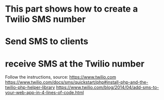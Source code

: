# This part shows how to create a Twilio SMS number
# Send SMS to clients
# receive SMS at the Twilio number
Follow the instructions, source:
https://www.twilio.com
https://www.twilio.com/docs/sms/quickstart/php#install-php-and-the-twilio-php-helper-library
https://www.twilio.com/blog/2014/04/add-sms-to-your-web-app-in-4-lines-of-code.html
